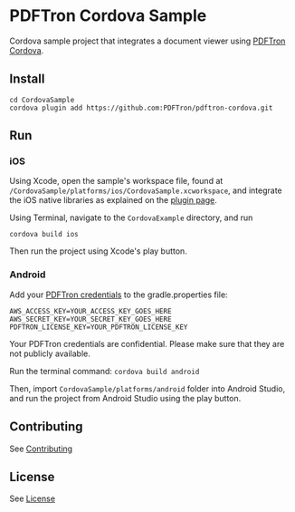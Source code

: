 # PDFTron Cordova Sample
Cordova sample project that integrates a document viewer using [PDFTron Cordova](https://github.com/PDFTron/pdftron-cordova).

## Install

```
cd CordovaSample
cordova plugin add https://github.com:PDFTron/pdftron-cordova.git
```

## Run

### iOS

Using Xcode, open the sample's workspace file, found at `/CordovaSample/platforms/ios/CordovaSample.xcworkspace`, and integrate the iOS native libraries as explained on the [plugin page](https://github.com/PDFTron/pdftron-cordova#ios).

Using Terminal, navigate to the `CordovaExample` directory, and run

```cordova build ios```

Then run the project using Xcode's play button.

### Android
Add your [PDFTron credentials](https://www.pdftron.com/documentation/android/guides/getting-started/integrate-gradle?showkey=true) to the gradle.properties file:
```
AWS_ACCESS_KEY=YOUR_ACCESS_KEY_GOES_HERE
AWS_SECRET_KEY=YOUR_SECRET_KEY_GOES_HERE
PDFTRON_LICENSE_KEY=YOUR_PDFTRON_LICENSE_KEY
```
Your PDFTron credentials are confidential. Please make sure that they are not publicly available.

Run the terminal command: `cordova build android`

Then, import `CordovaSample/platforms/android` folder into Android Studio, and run the project from Android Studio using the play button.

## Contributing
See [Contributing](./CONTRIBUTING.md)

## License
See [License](./LICENSE)
